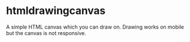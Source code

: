 # htmldrawingcanvas
A simple HTML canvas which you can draw on. Drawing works on mobile but the canvas is not responsive.

